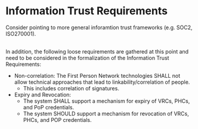 # Information Trust Requirements

Consider pointing to more general inforamtion trust frameworks (e.g. SOC2, ISO270001).&#x20;

\
In addition, the following loose requirements are gathered at this point and need to be considered in the formalization of the Information Trust Requirements:



* Non-correlation: The First Person Network technologies SHALL not allow technical approaches that lead to linkability/correlation of people.&#x20;
  * This includes correlation of signatures.
* Expiry and Revocation:&#x20;
  * The system SHALL support a mechanism for expiry of VRCs, PHCs, and PoP credentials.
  * The system SHOULD support a mechanism for revocation of VRCs, PHCs, and POP credentials.
